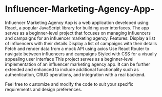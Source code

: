 # Influencer-Marketing-Agency-App-
Influencer Marketing Agency App is a web application developed using React, a popular JavaScript library for building user interfaces. The app serves as a beginner-level project that focuses on managing influencers and campaigns for an influencer marketing agency.
Features:
Display a list of influencers with their details
Display a list of campaigns with their details
Fetch and render data from a mock API using axios
Use React Router to navigate between influencers and campaigns
Styled with CSS for a visually appealing user interface
This project serves as a beginner-level implementation of an influencer marketing agency app. It can be further extended and enhanced to include additional functionality such as authentication, CRUD operations, and integration with a real backend.

Feel free to customize and modify the code to suit your specific requirements and design preferences.
